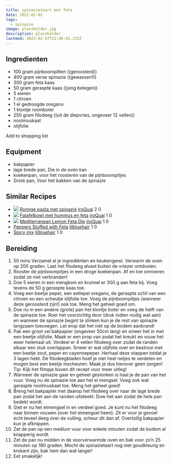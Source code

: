 ```yaml
---
title: spinazietaart met feta
date: 2022-02-02
tags:
  - spinazie
image: placeholder.jpg
description: placeholder
lastmod: 2023-02-07T22:46:41.215Z
---
```


## Ingredienten

-   100 gram  pijnboompitten ((geroosterd)) 
-   400 gram  verse spinazie ((gewassen!)) 
-   300 gram  feta kaas 
-   50 gram  geraspte kaas ((jong belegen)) 
-   5  eieren 
-   1  citroen 
-   1  el gedroogde oregano 
-   1  klontje roomboter 
-   250 gram  filodeeg ((uit de diepvries, ongeveer 12 vellen)) 
-   nootmuskaat 
-   olijfolie 

Add to shopping list

## Equipment

-   bakpapier
-   lage brede pan, Die in de oven kan
-   koekenpan, voor het roosteren van de pijnboompitjes
-   Grote pan, Voor het bakken van de spinazie

## Similar Recipes

-   [![](https://d3gili29uk62li.cloudfront.net/media/user-images/thumbs/300_96/4WBa6GCpjF.jpg)](https://www.cinc.kitchen/recipes/ZcqU2JGRzb/romige-pasta-met-spinazie)  [Romige pasta met spinazie](https://www.cinc.kitchen/recipes/ZcqU2JGRzb/romige-pasta-met-spinazie)  [iroQuai](https://www.cinc.kitchen/users/iroQuai)  2  0 
-   [![](https://d3gili29uk62li.cloudfront.net/media/user-images/thumbs/300_96/Cd5Yu9UckS.png)](https://www.cinc.kitchen/recipes/RnwZyieKPX/falafelbowl-met-hummus-en-feta)  [Falafelbowl met hummus en feta](https://www.cinc.kitchen/recipes/RnwZyieKPX/falafelbowl-met-hummus-en-feta)  [iroQuai](https://www.cinc.kitchen/users/iroQuai)  1  0 
-   [![](https://d3gili29uk62li.cloudfront.net/media/user-images/thumbs/300_96/RMhzQJ76We.jpg)](https://www.cinc.kitchen/recipes/fxc4rXFBd9/mediterranean-lemon-feta-dip)  [Mediterranean Lemon Feta Dip](https://www.cinc.kitchen/recipes/fxc4rXFBd9/mediterranean-lemon-feta-dip)  [iroQuai](https://www.cinc.kitchen/users/iroQuai)  1  0 
-   [](https://www.cinc.kitchen/recipes/Hcs6Xx5Vtz/peppers-stuffed-with-feta)  [Peppers Stuffed with Feta](https://www.cinc.kitchen/recipes/Hcs6Xx5Vtz/peppers-stuffed-with-feta)  [lilbluehair](https://www.cinc.kitchen/users/lilbluehair)  1  0 
-   [](https://www.cinc.kitchen/recipes/XdPenjv8it/spicy-mix)  [Spicy mix](https://www.cinc.kitchen/recipes/XdPenjv8it/spicy-mix)  [lilbluehair](https://www.cinc.kitchen/users/lilbluehair)  1  0 

## Bereiding

1.  50 mins  Verzamel al je ingrediënten en keukengerei. Verwarm de oven op 200 graden. Laat het filodeeg alvast buiten de vriezer ontdooien. 
2.  Rooster de pijnboompitjes in een droge koekenpan. Af en toe omroeren zodat ze niet verbranden! 
3.  Doe 5 eieren in een mengkom en kruimel er 300 g aan feta bij. Voeg tevens de 50 g geraspte kaas toe. 
4.  Voeg een beetje peper, een eetlepel oregano, de geraspte schil van een citroen en een scheutje olijfolie toe. Voeg de pijnboompitjes (wanneer deze geroosterd zijn!) ook toe. Meng het geheel goed om. 
5.  Doe nu in een andere (grote) pan het klontje boter en voeg de helft van de spinazie toe. Roer het voorzichtig door (druk indien nodig wat aan) en wanneer de spinazie begint te slinken kun je de rest van spinazie langzaam toevoegen. Let erop dat het niet op de bodem aanbrand! 
6.  Pak een groot vel bakpapier (ongeveer 50cm lang) en smeer het in met een beetje olijfolie. Maak er een prop van zodat het kreukt en vouw het weer helemaal uit. Verdeel er 4 vellen filodeeg over zodat de randen elkaar een stuk overlappen. Smeer er wat olijfolie over en bestrooi met een beetje zout, peper en cayennepeper. Herhaal deze stappen totdat je 3 lagen hebt. De filodeegbladen hoef je niet heel netjes te verdelen en mogen best een beetje inscheuren. Maak je dus hierover geen zorgen!   Tip: Kijk het filmpje boven dit recept voor meer uitleg! 
7.  Wanneer de spinazie gaar en geheel geslonken is haal je de pan van het vuur. Voeg nu de spinazie toe aan het ei mengsel. Voeg ook wat geraspte nootmuskaat toe. Meng het geheel goed! 
8.  Breng het bakpapier met daarop het filodeeg over naar de lage brede pan zodat het aan de randen uitsteekt. Duw het aan zodat de hele pan bedekt wordt. 
9.  Giet er nu het eimengsel in en verdeel goed. Je kunt nu het filodeeg naar binnen vouwen (over het eimengsel heen). Zit er voor je gevoel echt teveel deeg over de vulling, scheur dit dan af. Overtollig bakpapier kun je afknippen. 
10.  Zet de pan op een medium vuur voor enkele minuten zodat de bodem al knapperig wordt. 
11.  Zet de pan nu midden in de voorverwarmde oven en bak voor zo’n 25 minuten op 180 graden. Mocht de spinazietaart nog niet goudkleurig en krokant zijn, bak hem dan wat langer! 
12.  Eet smakelijk!